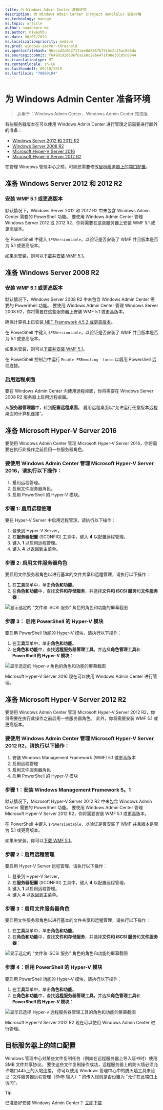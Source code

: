 ```yaml
---
title: 为 Windows Admin Center 准备环境
description: 为 Windows Admin Center (Project Honolulu) 准备环境
ms.technology: manage
ms.topic: article
author: nwashburn-ms
ms.author: niwashbu
ms.date: 06/07/2019
ms.localizationpriority: medium
ms.prod: windows-server-threshold
ms.openlocfilehash: 96aced2c062717aee0d2957b751bc2c25ac8e0da
ms.sourcegitcommit: f6490192d686f0a1e0c2ebe471f98e30105c0844
ms.translationtype: MT
ms.contentlocale: zh-CN
ms.lasthandoff: 09/10/2019
ms.locfileid: "70869104"
---
```

# <a name="prepare-your-environment-for-windows-admin-center"></a>为 Windows Admin Center 准备环境

> 适用于：Windows Admin Center、Windows Admin Center 预览版

有些服务器版本在可以使用 Windows Admin Center 进行管理之前需要进行额外的准备：

- [Windows Server 2012 和 2012 R2](#prepare-windows-server-2012-and-2012-r2)
- [Windows Server 2008 R2](#prepare-windows-server-2008-r2)
- [Microsoft Hyper-V Server 2016](#prepare-microsoft-hyper-v-server-2016)
- [Microsoft Hyper-V Server 2012 R2](#prepare-microsoft-hyper-v-server-2012-r2)

在管理 Windows 管理中心之前，可能还需要修改[目标服务器上的端口配置](#port-configuration-on-the-target-server)。

## <a name="prepare-windows-server-2012-and-2012-r2"></a>准备 Windows Server 2012 和 2012 R2

### <a name="install-wmf-version-51-or-higher"></a>安装 WMF 5.1 或更高版本

默认情况下，Windows Server 2012 和 2012 R2 中未包含 Windows Admin Center 需要的 PowerShell 功能。 要使用 Windows Admin Center 管理 Windows Server 2012 或 2012 R2，你将需要在这些服务器上安装 WMF 5.1 或更高版本。

在 PowerShell 中键入 `$PSVersiontable`，以验证是否安装了 WMF 并且版本是否为 5.1 或更高版本。

如果未安装，则可以[下载并安装 WMF 5.1](https://docs.microsoft.com/powershell/wmf/5.1/install-configure)。

## <a name="prepare-windows-server-2008-r2"></a>准备 Windows Server 2008 R2

### <a name="install-wmf-version-51-or-higher"></a>安装 WMF 5.1 或更高版本

默认情况下，Windows Server 2008 R2 中未包含 Windows Admin Center 需要的 PowerShell 功能。 要使用 Windows Admin Center 管理 Windows Server 2008 R2，你将需要在这些服务器上安装 WMF 5.1 或更高版本。 

确保计算机上已安装[.NET Framework 4.5.2 或更高版本](https://docs.microsoft.com/dotnet/framework/install/on-windows-7)。

在 PowerShell 中键入 `$PSVersiontable`，以验证是否安装了 WMF 并且版本是否为 5.1 或更高版本。

如果未安装，则可以[下载并安装 WMF 5.1](https://docs.microsoft.com/powershell/wmf/5.1/install-configure)。

在 PowerShell 控制台中运行 `Enable-PSRemoting –force` 以启用 Powershell 远程连接。 

### <a name="enable-remote-desktop"></a>启用远程桌面

要在 Windows Admin Center 内使用远程桌面，你将需要在 Windows Server 2008 R2 服务器上启用远程桌面。

从**服务器管理器**中，转到**配置远程桌面**。 启用远程桌面以“允许运行任意版本远程桌面的计算机连接”。

## <a name="prepare-microsoft-hyper-v-server-2016"></a>准备 Microsoft Hyper-V Server 2016

要使用 Windows Admin Center 管理 Microsoft Hyper-V Server 2016，你将需要在执行此操作之前启用一些服务器角色。

### <a name="to-manage-microsoft-hyper-v-server-2016-with-windows-admin-center"></a>要使用 Windows Admin Center 管理 Microsoft Hyper-V Server 2016，请执行以下操作：

1. 启用远程管理。
2. 启用文件服务器角色。
3. 启用 PowerShell 的 Hyper-V 模块。

### <a name="step-1-enable-remote-management"></a>**步骤 1:** 启用远程管理

要在 Hyper-V Server 中启用远程管理，请执行以下操作：

1. 登录到 Hyper-V Server。
2. 在**服务器配置** (SCONFIG) 工具中，键入 **4** 以配置远程管理。
3. 键入 **1** 以启用远程管理。
4. 键入 **4** 以返回到主菜单。

### <a name="step-2-enable-file-server-role"></a>**步骤 2:** 启用文件服务器角色

要启用文件服务器角色以进行基本的文件共享和远程管理，请执行以下操作：

1. 在**工具**菜单中，单击**角色和功能**。
2. 在**角色和功能**中，查找**文件和存储服务**，并选择**文件和 iSCSI 服务**和**文件服务器**：

![显示选定的 "文件和 iSCSI 服务" 角色的角色和功能的屏幕截图](../media/prepare-environment/c6c30b812d96afcc1edcdb6f52f0e13c.png)

### <a name="step-3-enable-hyper-v-module-for-powershell"></a>**步骤 3：** 启用 PowerShell 的 Hyper-V 模块

要启用 PowerShell 功能的 Hyper-V 模块，请执行以下操作：

1. 在**工具**菜单中，单击**角色和功能**。
2. 在**角色和功能**中，查找**远程服务器管理工具**，并选择**角色管理工具**和 **PowerShell 的 Hyper-V 模块**：

![显示选定的 Hyper-v 角色的角色和功能的屏幕截图](../media/prepare-environment/7ab0999602b7083733525bd0c1ba2747.png)

Microsoft Hyper-V Server 2016 现在可以使用 Windows Admin Center 进行管理。

## <a name="prepare-microsoft-hyper-v-server-2012-r2"></a>准备 Microsoft Hyper-V Server 2012 R2

要使用 Windows Admin Center 管理 Microsoft Hyper-V Server 2012 R2，你将需要在执行此操作之前启用一些服务器角色。  此外，你将需要安装 WMF 5.1 或更高版本。

### <a name="to-manage-microsoft-hyper-v-server-2012-r2-with-windows-admin-center"></a>要使用 Windows Admin Center 管理 Microsoft Hyper-V Server 2012 R2，请执行以下操作：

1. 安装 Windows Management Framework (WMF) 5.1 或更高版本
2. 启用远程管理
3. 启用文件服务器角色
4. 启用 PowerShell 的 Hyper-V 模块

### <a name="step-1-install-windows-management-framework-51"></a>步骤 1：安装 Windows Management Framework 5。1

默认情况下，Microsoft Hyper-V Server 2012 R2 中未包含 Windows Admin Center 需要的 PowerShell 功能。 要使用 Windows Admin Center 管理 Microsoft Hyper-V Server 2012 R2，你将需要安装 WMF 5.1 或更高版本。

在 PowerShell 中键入 `$PSVersiontable`，以验证是否安装了 WMF 并且版本是否为 5.1 或更高版本。 

如果未安装，你可以[下载 WMF 5.1](https://docs.microsoft.com/powershell/wmf/5.1/install-configure)。

### <a name="step-2-enable-remote-management"></a>步骤 2：启用远程管理

要启用 Hyper-V Server 远程管理，请执行以下操作：

1. 登录到 Hyper-V Server。
2. 在**服务器配置** (SCONFIG) 工具中，键入 **4** 以配置远程管理。
3. 键入 **1** 以启用远程管理。
4. 键入 **4** 以返回到主菜单。

### <a name="step-3-enable-file-server-role"></a>步骤 3：启用文件服务器角色

要启用文件服务器角色以进行基本的文件共享和远程管理，请执行以下操作：

1. 在**工具**菜单中，单击**角色和功能**。
2. 在**角色和功能**中，查找**文件和存储服务**，并选择**文件和 iSCSI 服务**和**文件服务器**：

![显示选定的 "文件和 iSCSI 服务" 角色的角色和功能的屏幕截图](../media/prepare-environment/c6c30b812d96afcc1edcdb6f52f0e13c.png)

### <a name="step-4-enable-hyper-v-module-for-powershell"></a>步骤 4：启用 PowerShell 的 Hyper-V 模块

要启用 PowerShell 功能的 Hyper-V 模块，请执行以下操作：

1. 在**工具**菜单中，单击**角色和功能**。
2. 在**角色和功能**中，查找**远程服务器管理工具**，并选择**角色管理工具**和 **PowerShell 的 Hyper-V 模块**：

![显示已选择 Hyper-v 远程服务器管理工具的角色和功能的屏幕截图](../media/prepare-environment/7ab0999602b7083733525bd0c1ba2747.png)

Microsoft Hyper-V Server 2012 R2 现在可以使用 Windows Admin Center 进行管理。

## <a name="port-configuration-on-the-target-server"></a>目标服务器上的端口配置

Windows 管理中心对某些文件复制任务（例如在远程服务器上导入证书时）使用 SMB 文件共享协议。 要使这些文件复制操作成功，远程服务器上的防火墙必须允许端口445上的入站连接。  你可以使用 Windows 管理中心中的防火墙工具来验证 "文件服务器远程管理（SMB 输入）" 的传入规则是否设置为 "允许在此端口上访问"。

> [!Tip]
> 已准备好安装 Windows Admin Center？ [立即下载](https://docs.microsoft.com/windows-server/manage/windows-admin-center/understand/windows-admin-center#download-now)